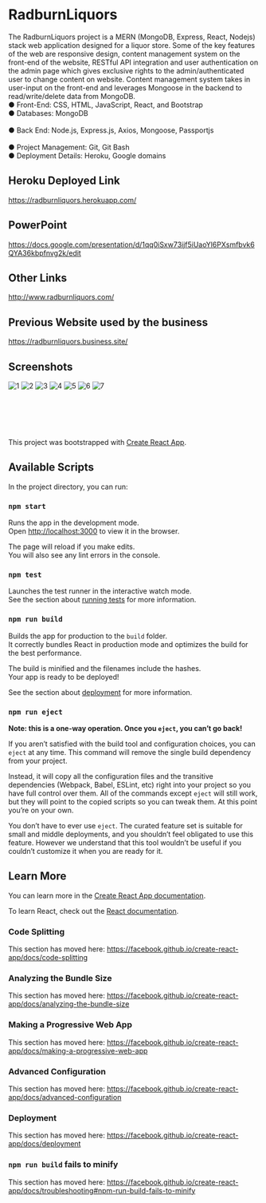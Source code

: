 # RadburnLiquors
The RadburnLiquors project is a MERN (MongoDB, Express, React, Nodejs) stack web application designed for a liquor store. Some of the key features of the web are responsive design, content management system on the front-end of the website, RESTful API integration and user authentication on the admin page which gives exclusive rights to the admin/authenticated user to change content on website. Content management system takes in user-input on the front-end and leverages Mongoose in the backend to read/write/delete data from MongoDB. 
<br />
● Front-End: CSS, HTML, JavaScript, React, and Bootstrap
<br />
● Databases: MongoDB	
<br />
● Back End: Node.js, Express.js, Axios, Mongoose, Passportjs	
<br />
● Project Management: Git, Git Bash
<br />
● Deployment Details: Heroku, Google domains

## Heroku Deployed Link
https://radburnliquors.herokuapp.com/
## PowerPoint
https://docs.google.com/presentation/d/1qq0iSxw73ijf5iUaoYl6PXsmfbvk6QYA36kbpfnvg2k/edit
<br />

## Other Links
 http://www.radburnliquors.com/
 <br />
 
## Previous Website used by the business 
 https://radburnliquors.business.site/
 <br />
 
## Screenshots
![1](https://user-images.githubusercontent.com/45401070/54795213-a0633a00-4c21-11e9-8d11-e473dfcd1449.PNG)
![2](https://user-images.githubusercontent.com/45401070/54795214-a0633a00-4c21-11e9-8c82-0d75e8664ff6.PNG)
![3](https://user-images.githubusercontent.com/45401070/54795215-a0633a00-4c21-11e9-94ef-f082b62fd739.PNG)
![4](https://user-images.githubusercontent.com/45401070/54795216-a0633a00-4c21-11e9-91cd-ac9a074327a2.PNG)
![5](https://user-images.githubusercontent.com/45401070/54795217-a0633a00-4c21-11e9-825d-fff0bdc7b698.PNG)
![6](https://user-images.githubusercontent.com/45401070/54795218-a0fbd080-4c21-11e9-8ce2-9ab2b27d8c1c.PNG)
![7](https://user-images.githubusercontent.com/45401070/54795219-a0fbd080-4c21-11e9-96ee-aed83e254b85.PNG)

<br /><br /><br /><br />


This project was bootstrapped with [Create React App](https://github.com/facebook/create-react-app).

## Available Scripts

In the project directory, you can run:

### `npm start`

Runs the app in the development mode.<br>
Open [http://localhost:3000](http://localhost:3000) to view it in the browser.

The page will reload if you make edits.<br>
You will also see any lint errors in the console.

### `npm test`

Launches the test runner in the interactive watch mode.<br>
See the section about [running tests](https://facebook.github.io/create-react-app/docs/running-tests) for more information.

### `npm run build`

Builds the app for production to the `build` folder.<br>
It correctly bundles React in production mode and optimizes the build for the best performance.

The build is minified and the filenames include the hashes.<br>
Your app is ready to be deployed!

See the section about [deployment](https://facebook.github.io/create-react-app/docs/deployment) for more information.

### `npm run eject`

**Note: this is a one-way operation. Once you `eject`, you can’t go back!**

If you aren’t satisfied with the build tool and configuration choices, you can `eject` at any time. This command will remove the single build dependency from your project.

Instead, it will copy all the configuration files and the transitive dependencies (Webpack, Babel, ESLint, etc) right into your project so you have full control over them. All of the commands except `eject` will still work, but they will point to the copied scripts so you can tweak them. At this point you’re on your own.

You don’t have to ever use `eject`. The curated feature set is suitable for small and middle deployments, and you shouldn’t feel obligated to use this feature. However we understand that this tool wouldn’t be useful if you couldn’t customize it when you are ready for it.

## Learn More

You can learn more in the [Create React App documentation](https://facebook.github.io/create-react-app/docs/getting-started).

To learn React, check out the [React documentation](https://reactjs.org/).

### Code Splitting

This section has moved here: https://facebook.github.io/create-react-app/docs/code-splitting

### Analyzing the Bundle Size

This section has moved here: https://facebook.github.io/create-react-app/docs/analyzing-the-bundle-size

### Making a Progressive Web App

This section has moved here: https://facebook.github.io/create-react-app/docs/making-a-progressive-web-app

### Advanced Configuration

This section has moved here: https://facebook.github.io/create-react-app/docs/advanced-configuration

### Deployment

This section has moved here: https://facebook.github.io/create-react-app/docs/deployment

### `npm run build` fails to minify

This section has moved here: https://facebook.github.io/create-react-app/docs/troubleshooting#npm-run-build-fails-to-minify
